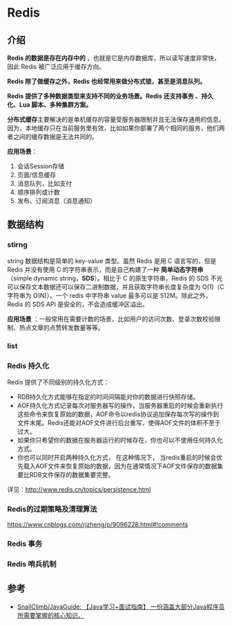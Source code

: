 # Redis

## 介绍

**Redis 的数据是存在内存中的** ，也就是它是内存数据库，所以读写速度非常快，因此 Redis 被广泛应用于缓存方向。

**Redis 除了做缓存之外，Redis 也经常用来做分布式锁，甚至是消息队列。**

**Redis 提供了多种数据类型来支持不同的业务场景。Redis 还支持事务 、持久化、Lua 脚本、多种集群方案。**

**分布式缓存**主要解决的是单机缓存的容量受服务器限制并且无法保存通用的信息。因为，本地缓存只在当前服务里有效，比如如果你部署了两个相同的服务，他们两者之间的缓存数据是无法共同的。

**应用场景**：

1. 会话Session存储
2. 页面/信息缓存
3. 消息队列，比如支付
4. 顺序排列或计数
5. 发布、订阅消息（消息通知）

## 数据结构

### stirng

string 数据结构是简单的 key-value 类型。虽然 Redis 是用 C 语言写的，但是 Redis 并没有使用 C 的字符串表示，而是自己构建了一种 **简单动态字符串**（simple dynamic string，**SDS**）。相比于 C 的原生字符串，Redis 的 SDS 不光可以保存文本数据还可以保存二进制数据，并且获取字符串长度复杂度为 O(1)（C 字符串为 O(N)）。一个 redis 中字符串 value 最多可以是 512M。除此之外，Redis 的 SDS API 是安全的，不会造成缓冲区溢出。

**应用场景** ：一般常用在需要计数的场景，比如用户的访问次数、登录次数校验限制、热点文章的点赞转发数量等等。

### list



### Redis 持久化

Redis 提供了不同级别的持久化方式：

- RDB持久化方式能够在指定的时间间隔能对你的数据进行快照存储。
- AOF持久化方式记录每次对服务器写的操作，当服务器重启的时候会重新执行这些命令来恢复原始的数据，AOF命令以redis协议追加保存每次写的操作到文件末尾。Redis还能对AOF文件进行后台重写，使得AOF文件的体积不至于过大。
- 如果你只希望你的数据在服务器运行的时候存在，你也可以不使用任何持久化方式。
- 你也可以同时开启两种持久化方式， 在这种情况下， 当redis重启的时候会优先载入AOF文件来恢复原始的数据，因为在通常情况下AOF文件保存的数据集要比RDB文件保存的数据集要完整。

详见：http://www.redis.cn/topics/persistence.html

### Redis的过期策略及清理算法

https://www.cnblogs.com/rjzheng/p/9096228.html#!comments

### Redis 事务

### Redis 哨兵机制

## 参考

- [SnailClimb/JavaGuide: 【Java学习+面试指南】 一份涵盖大部分Java程序员所需要掌握的核心知识。](https://gitee.com/SnailClimb/JavaGuide/blob/master/docs/database/Redis/redis-all.md)